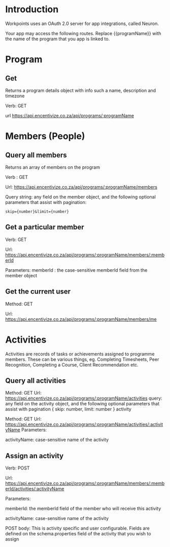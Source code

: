 # Introduction

Workpoints uses an OAuth 2.0 server for app integrations, called Neuron. 


Your app may access the following routes. Replace {{programName}} with the name of the program that you app is linked to.

# Program

## Get 

Returns a program details object with info such a name, description and timezone

Verb: GET

url 
https://api.encentivize.co.za/api/programs/:programName

# Members (People)

## Query all members

Returns an array of members on the program

Verb : GET

Url: 
https://api.encentivize.co.za/api/programs/:programName/members

Query string: any field on the member object, and the following optional parameters that assist with pagination:

`skip={number}&limit={number}`


## Get a particular member

Verb: GET

Url: https://api.encentivize.co.za/api/programs/:programName/members/:memberId

Parameters:
memberId : the case-sensitive memberId field from the member object

## Get the current user

Method: GET

Url: https://api.encentivize.co.za/api/programs/:programName/members/me

# Activities

Activities are records of tasks or achievements assigned to programme members. These can be various things, eg. Completing Timesheets, Peer Recognition, Completing a Course, Client Recommendation etc. 

## Query all activities

Method: GET
Url:
https://api.encentivize.co.za/api/programs/:programName/activities
query: any field on the activity object, and the following optional parameters that assist with pagination { skip: number, limit: number }
activity

Method: GET
Url: https://api.encentivize.co.za/api/programs/:programName/activities/:activityName
Parameters:

activityName: case-sensitive name of the activity

## Assign an activity

Verb: POST

Url: https://api.encentivize.co.za/api/programs/:programName/members/:memberId/activities/:activityName

Parameters:

memberId: the memberId field of the member who will receive this activity

activityName: case-sensitive name of the activity

POST body: This is activity specific and user configurable. Fields are defined on the schema.properties field of the activity that you wish to assign
